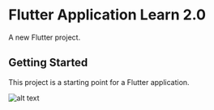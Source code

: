 # Flutter Application Learn 2.0

A new Flutter project.

## Getting Started

This project is a starting point for a Flutter application.
 
![alt text](https://flutter.dev/images/flutter-logo-sharing.png) 
